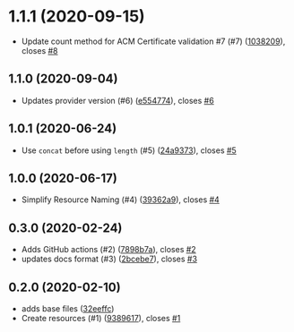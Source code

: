 # 1.1.1 (2020-09-15)

* Update count method for ACM Certificate validation #7
  (#7) ([1038209](https://github.com/operatehappy/terraform-aws-acm-certificate/commit/1038209)), closes [#8](https://github.com/operatehappy/terraform-aws-acm-certificate/issues/8)

## 1.1.0 (2020-09-04)

* Updates provider version (#6) ([e554774](https://github.com/operatehappy/terraform-aws-acm-certificate/commit/e554774)), closes [#6](https://github.com/operatehappy/terraform-aws-acm-certificate/issues/6)

## 1.0.1 (2020-06-24)

* Use `concat` before using `length` (#5) ([24a9373](https://github.com/operatehappy/terraform-aws-acm-certificate/commit/24a9373)), closes [#5](https://github.com/operatehappy/terraform-aws-acm-certificate/issues/5)

## 1.0.0 (2020-06-17)

* Simplify Resource Naming (#4) ([39362a9](https://github.com/operatehappy/terraform-aws-acm-certificate/commit/39362a9)), closes [#4](https://github.com/operatehappy/terraform-aws-acm-certificate/issues/4)

## 0.3.0 (2020-02-24)

* Adds GitHub actions (#2) ([7898b7a](https://github.com/operatehappy/terraform-aws-acm-certificate/commit/7898b7a)), closes [#2](https://github.com/operatehappy/terraform-aws-acm-certificate/issues/2)
* updates docs format (#3) ([2bcebe7](https://github.com/operatehappy/terraform-aws-acm-certificate/commit/2bcebe7)), closes [#3](https://github.com/operatehappy/terraform-aws-acm-certificate/issues/3)

## 0.2.0 (2020-02-10)

* adds base files ([32eeffc](https://github.com/operatehappy/terraform-aws-acm-certificate/commit/32eeffc))
* Create resources (#1) ([9389617](https://github.com/operatehappy/terraform-aws-acm-certificate/commit/9389617)), closes [#1](https://github.com/operatehappy/terraform-aws-acm-certificate/issues/1)

